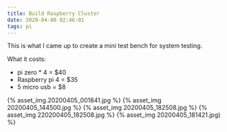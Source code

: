 ```yaml
---
title: Build Raspberry Cluster
date: 2020-04-08 02:46:01
tags: pi
---
```


This is what I came up to create a mini test bench for system testing.

What it costs:
 - pi zero * 4 = $40
 - Raspberry pi 4 = $35
 - 5 micro usb = $8
 
{% asset_img.20200405_001841.jpg %}
{% asset_img 20200405_144500.jpg %}
{% asset_img 20200405_182508.jpg %}
{% asset_img 220200405_182508.jpg %}
{% asset_img 20200405_181421.jpg) %}
